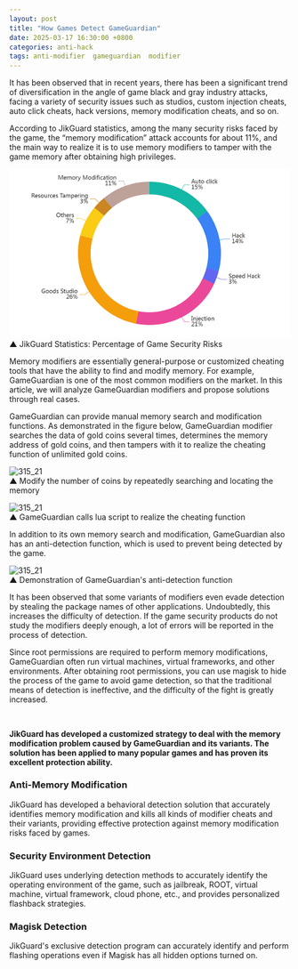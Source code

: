 ```yaml
---
layout: post
title: "How Games Detect GameGuardian"
date: 2025-03-17 16:30:00 +0800
categories: anti-hack
tags: anti-modifier  gameguardian  modifier
---
```


It has been observed that in recent years, there has been a significant trend of diversification in the angle of game black and gray industry attacks, facing a variety of security issues such as studios, custom injection cheats, auto click cheats, hack versions, memory modification cheats, and so on.<!-- more -->  

According to JikGuard statistics, among the many security risks faced by the game, the “memory modification” attack accounts for about 11%, and the main way to realize it is to use memory modifiers to tamper with the game memory after obtaining high privileges.

![315_21](/assets/res/2025/GameSecurityRisks.jpg)  
▲ JikGuard Statistics: Percentage of Game Security Risks  

Memory modifiers are essentially general-purpose or customized cheating tools that have the ability to find and modify memory. For example, GameGuardian is one of the most common modifiers on the market. In this article, we will analyze GameGuardian modifiers and propose solutions through real cases.

GameGuardian can provide manual memory search and modification functions. As demonstrated in the figure below, GameGuardian modifier searches the data of gold coins several times, determines the memory address of gold coins, and then tampers with it to realize the cheating function of unlimited gold coins.  

![315_21](/assets/res/202103/资源泄露抄袭.png)  
▲ Modify the number of coins by repeatedly searching and locating the memory 

![315_21](/assets/res/202103/解析资源.png)  
▲ GameGuardian calls lua script to realize the cheating function  

In addition to its own memory search and modification, GameGuardian also has an anti-detection function, which is used to prevent being detected by the game.  

![315_21](/assets/res/202103/导出资源.png)  
▲ Demonstration of GameGuardian's anti-detection function  

It has been observed that some variants of modifiers even evade detection by stealing the package names of other applications. Undoubtedly, this increases the difficulty of detection. If the game security products do not study the modifiers deeply enough, a lot of errors will be reported in the process of detection.  

Since root permissions are required to perform memory modifications, GameGuardian often run virtual machines, virtual frameworks, and other environments. After obtaining root permissions, you can use magisk to hide the process of the game to avoid game detection, so that the traditional means of detection is ineffective, and the difficulty of the fight is greatly increased.

![]()  

**JikGuard has developed a customized strategy to deal with the memory modification problem caused by GameGuardian and its variants. The solution has been applied to many popular games and has proven its excellent protection ability.**  

### **Anti-Memory Modification**

JikGuard has developed a behavioral detection solution that accurately identifies memory modification and kills all kinds of modifier cheats and their variants, providing effective protection against memory modification risks faced by games.

### **Security Environment Detection**

JikGuard uses underlying detection methods to accurately identify the operating environment of the game, such as jailbreak, ROOT, virtual machine, virtual framework, cloud phone, etc., and provides personalized flashback strategies.

### **Magisk Detection**

JikGuard's exclusive detection program can accurately identify and perform flashing operations even if Magisk has all hidden options turned on.